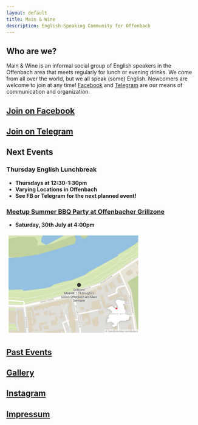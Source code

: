 ```yaml
---
layout: default
title: Main & Wine
description: English-Speaking Community for Offenbach
---
```

## Who are we?
Main & Wine is an informal social group of English speakers in the Offenbach area that meets regularly for lunch or evening drinks. We come from all over the world, but we all speak (some) English. Newcomers are welcome to join at any time! [Facebook](https://www.facebook.com/groups/offenbachenglishspeakers) and [Telegram](https://t.me/mainandwine) are our means of communication and organization. 

## [**Join on Facebook**](https://www.facebook.com/groups/offenbachenglishspeakers) 
## [**Join on Telegram**](https://t.me/mainandwine)

## Next Events
### Thursday English Lunchbreak
- __Thursdays at 12:30-1:30pm__
- __Varying Locations in Offenbach__
- __See FB or Telegram for the next planned event!__  

### [Meetup Summer BBQ Party at Offenbacher Grillzone](https://mainandwine.eu/events_summerbbq)
- __Saturday, 30th July at 4:00pm__
<img src="assets/img/grillzoneOF.png" alt="grill" width="70%">


## [Past Events](https://mainandwine.eu/events)

## [Gallery](https://mainandwine.eu/gallery)

## [Instagram](https://www.instagram.com/ofenglishspeakers)

## [Impressum](https://mainandwine.eu/impressum)
